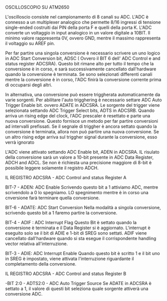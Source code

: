OSCILLOSCOPIO SU ATM2650

L'oscilloscio consiste nel campionamento di 8 canali su ADC. L'ADC è connesso a un multiplexer analogico che permette 8/16 ingressi di tensione single-ended costruiti dai PIN della porta F e quelli della porta K.
L'ADC converte un voltaggio in input analogico in un valore digitale a 10BIT. Il minimo valore rappresenta 0V, ovvero GND, mentre il massimo rappresenta il voltaggio su AREF pin.


Per far partire una singola conversione è necessario scrivere un uno logico in ADC Start Conversion bit, ADSC ( Ovvero il BIT 6  dell' ADC Control e and status register ADCSRA). 
Questo bit rimane alto per tutto il tempo che la conversione è in corso, e sarà successivamente cancellato dall'hardware quando la conversione è terminata. Se sono selezionati differenti canali mentre la conversione è in corso, l'ADC finirà la conversione corrente prima di occuparsi degli altri.

In alternativa, una conversione può essere triggherata automaticamente  da varie sorgenti. Per abilitare l'auto trigghering è necessario settare ADC Auto Trigger Enable bit. ovvero ADATE in ADCSRA. Le sorgente del trigger viene selezionata settando ADC Trigger Select bits, ADTS in ADCSRB. Quando arriva un rising edge del clock, l'ADC prescaler è resettato e parte una nuova conversione. Questo fornisce un metodo per far partire conversioni ad intervalli prefissati. Se il segnale di triggher è ancora settato quando la conversione è terminata, allora non può partire una nuova conversione. Se un altro rising edge arriva sul triggher signal durante la conversione, esso verrà ignorato

L'ADC viene attivato settando ADC Enable bit, ADEN in ADCSRA. IL risulato della conversione sarà un valore a 10-bit presente in ADC Data Register, ADCH and ADCL. Se non è richiesta una precisione maggiore di 8-bit è possibile leggere solamente il registro ADCH.


IL REGISTRO ADCSRA - ADC Control and status Register A

BIT-7 - ADEN: ADC Enable
Scrivendo questo bit a 1 attiviamo ADC, mentre scrivendolo a 0 lo spegniamo. LO spegnimento mentre è in corso una cnversione farà terminare quella conversione.

BIT-6 - ADATE: ADC Start Conversion
Nella modalità a singola conversione, scrivendo questo bit a 1 faremo partire la conversione. 

BIT-4 - ADIF : ADC Interrupt Flag 
Questo Bit è settato quando la conversione è terminata e il Data Register si è aggiornato. L'interrupt è eseguito solo se il bit di ADIE e 1-bit di SREG sono settati. ADIF viene cancellato dall'hardware quando si sta esegue il corrispondente handling vector relativa all'interruzione.

BIT-3 - ADIE: ADC Interrupt Enable
Quando questo bit è scritto 1 e il bit uno in SREG è impostato, viene attivata l'interruzione riguardante il completamento della conversione.

IL REGISTRO ADCSRA - ADC Control and status Register B

-BIT 2:0 - ADTS2:0 - ADC Auto Trigger Source
 Se ADATE in ADCSRA è settato a 1, il valore di questi bit seleziona quale sorgente attiverà una conversione ADC.






